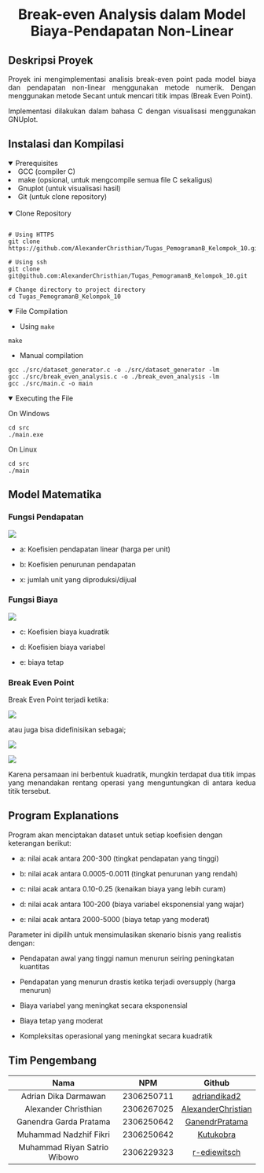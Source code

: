 
<div align="center">
    <h1>
        Break-even Analysis dalam Model Biaya-Pendapatan Non-Linear 
    </h1>
</div>


## Deskripsi Proyek

<div align="justify">
Proyek ini mengimplementasi analisis break-even point pada model biaya dan pendapatan non-linear menggunakan metode numerik. Dengan menggunakan metode Secant untuk mencari titik impas (Break Even Point).

Implementasi dilakukan dalam bahasa C dengan visualisasi menggunakan GNUplot.
</div>

## Instalasi dan Kompilasi

<details open>
    <summary> Prerequisites </summary>
    <li> 
    GCC (compiler C)
    </li>
    <li>
    make (opsional, untuk mengcompile semua file C sekaligus)
    </li>
    <li>
    Gnuplot (untuk visualisasi hasil)
    </li>
    <li>
    Git (untuk clone repository)
    </li>
</details>

<br>

<details open>
    <summary> Clone Repository </summary>

```console

# Using HTTPS
git clone https://github.com/AlexanderChristhian/Tugas_PemogramanB_Kelompok_10.git

# Using ssh
git clone git@github.com:AlexanderChristhian/Tugas_PemogramanB_Kelompok_10.git

# Change directory to project directory
cd Tugas_PemogramanB_Kelompok_10

```
</details>

<details open>

<summary> File Compilation </summary>

* Using `make`

```console
make
```

* Manual compilation

```console
gcc ./src/dataset_generator.c -o ./src/dataset_generator -lm
gcc ./src/break_even_analysis.c -o ./break_even_analysis -lm
gcc ./src/main.c -o main
```

</details>

<details open>

<summary> Executing the File </summary>

On Windows
```console
cd src
./main.exe
```

On Linux
```console
cd src
./main
```

</details>


## Model Matematika

### Fungsi Pendapatan

![](https://latex.codecogs.com/svg.image?$R(x)=ax-bx^3$)

- a: Koefisien pendapatan linear (harga per unit)

- b: Koefisien penurunan pendapatan

- x: jumlah unit yang diproduksi/dijual

### Fungsi Biaya

![](https://latex.codecogs.com/svg.image?$C(x)=cx^2&plus;de^{0.01x}&plus;e$)

- c: Koefisien biaya kuadratik

- d: Koefisien biaya variabel

- e: biaya tetap

### Break Even Point

Break Even Point terjadi ketika:


![](https://latex.codecogs.com/svg.image?$R(x)=C(x)$)

atau juga bisa didefinisikan sebagai;

![](https://latex.codecogs.com/svg.image?$ax-bx^3=cx^2&plus;de^{0.01x}&plus;e$)

![](https://latex.codecogs.com/svg.image?-bx^3-cx^2&plus;ax-de^{0.01x}-e=0)

<div align="justify">
Karena persamaan ini berbentuk kuadratik, mungkin terdapat dua titik impas yang menandakan rentang operasi yang menguntungkan di antara kedua titik tersebut.
</div>

## Program Explanations

Program akan menciptakan dataset untuk setiap koefisien dengan keterangan berikut:

- a: nilai acak antara 200-300 (tingkat pendapatan yang tinggi)

- b: nilai acak antara 0.0005-0.0011 (tingkat penurunan yang rendah)

- c: nilai acak antara 0.10-0.25 (kenaikan biaya yang lebih curam)

- d:  nilai acak antara 100-200 (biaya variabel eksponensial yang wajar)
- e: nilai acak antara 2000-5000 (biaya tetap yang moderat)

Parameter ini dipilih untuk mensimulasikan skenario bisnis yang realistis dengan:

- Pendapatan awal yang tinggi namun menurun seiring peningkatan kuantitas

- Pendapatan yang menurun drastis ketika terjadi oversupply (harga menurun)

- Biaya variabel yang meningkat secara eksponensial

- Biaya tetap yang moderat

- Kompleksitas operasional yang meningkat secara kuadratik

## Tim Pengembang

|             Nama             |     NPM    | Github |
|:----------------------------:|:----------:|:------:|
|     Adrian Dika Darmawan     | 2306250711 |    [adriandikad2](https://github.com/adriandikad2)    |
|     Alexander Christhian     | 2306267025 |    [AlexanderChristian](https://github.com/AlexanderChristhian)     |
|    Ganendra Garda Pratama    | 2306250642 |    [GanendrPratama](https://github.com/GanendrPratama)    |
|    Muhammad Nadzhif Fikri    | 2306250642 |   [Kutukobra](https://github.com/Kutukobra)    |
| Muhammad Riyan Satrio Wibowo | 2306229323 |     [r-ediewitsch](https://github.com/r-ediewitsch)  |